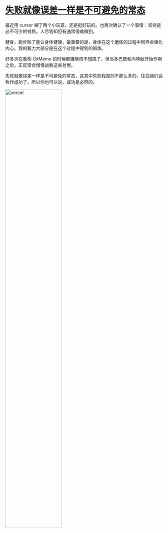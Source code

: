 # [失败就像误差一样是不可避免的常态](https://github.com/VandeeFeng/gitmemo/issues/20)

最近用 cursor 糊了两个小玩意，还是挺好玩的。也再次确认了一个事情：坚持是必不可少的特质。人尽皆知但有通常很难做到。

健身，跑步除了能让身体健康，最重要的是，身体在这个磨炼的过程中同样会强化内心。我的毅力大部分是在这个过程中得到的锻炼。

好多次在重构 GitMemo 的时候都嫌麻烦不想搞了，但当多巴胺和内啡肽开始作用之后，正反馈会慢慢战胜这些怠倦。

失败就像误差一样是不可避免的常态，这其中失败程度的不那么多的，往往我们会称作成功了。所以你也可以说，成功是必然的。

<img width="60%" alt="vercel" src="https://github.com/user-attachments/assets/bf2a7727-c76a-4507-8d23-1a8f2cdf0814">

